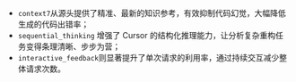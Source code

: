 - `​context7`​ 从源头提供了精准、最新的知识参考，​有效抑制代码幻觉，大幅降低生成的代码出错率；
- `​sequential_thinking`​ 增强了 Cursor 的结构化推理能力，让分析复杂重构任务变得条理清晰、步步为营；
- `interactive_feedback`​ 则显著提升了单次请求的利用率，通过持续交互减少整体请求次数。